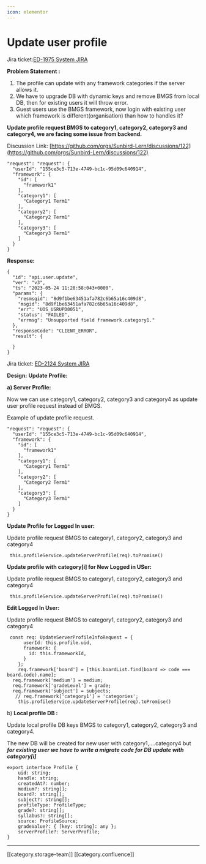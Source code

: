 ```yaml
---
icon: elementor
---
```


# Update user profile

Jira ticket:[ED-1975 System JIRA](https://browse/ED-1975)

**Problem Statement :**

1. The profile can update with any framework categories if the server allows it.
2. We have to upgrade DB with dynamic keys and remove BMGS from local DB, then for existing users it will throw error.
3. Guest users use the BMGS framework, now login with existing user which framework is different(organisation) than how to handles it?

**Update profile request BMGS to category1, category2, category3 and category4, we are facing some issue from backend.**

Discussion Link: [https://github.com/orgs/Sunbird-Lern/discussions/122](https://github.com/orgs/Sunbird-Lern/discussions/122)

```
"request": "request": {
  "userId": "155ce3c5-713e-4749-bc1c-95d09c640914",
  "framework": {
    "id": [
      "framework1"
    ],
    "category1": [
      "Category1 Term1"
    ],
    "category2": [
      "Category2 Term1"
    ],
    "category3": [
      "Category3 Term1"
    ]
  }
}
```

**Response:**

```
{
  "id": "api.user.update",
  "ver": "v3",
  "ts": "2023-05-24 11:20:58:043+0000",
  "params": {
    "resmsgid": "8d9f1be63451afa782c6b65a16c409d8",
    "msgid": "8d9f1be63451afa782c6b65a16c409d8",
    "err": "UOS_USRUPD0051",
    "status": "FAILED",
    "errmsg": "Unsupported field framework.category1."
  },
  "responseCode": "CLIENT_ERROR",
  "result": {
    
  }
}
```

Jira ticket: [ED-2124 System JIRA](https://browse/ED-2124)

**Design:** **Update Profile:**

**a) Server Profile:**

Now we can use category1, category2, category3 and category4 as update user profile request instead of BMGS.

Example of update profile request.

```
"request": "request": {
  "userId": "155ce3c5-713e-4749-bc1c-95d09c640914",
  "framework": {
    "id": [
      "framework1"
    ],
    "category1": [
      "Category1 Term1"
    ],
    "category2": [
      "Category2 Term1"
    ],
    "category3": [
      "Category3 Term1"
    ]
  }
}
```

**Update Profile for Logged In user:**

Update profile request BMGS to category1, category2, category3 and category4

```
 this.profileService.updateServerProfile(req).toPromise()
```

**Update profile with category\[i] for New Logged in USer:**

Update profile request BMGS to category1, category2, category3 and category4

```
 this.profileService.updateServerProfile(req).toPromise()
```

**Edit Logged In User:**

Update profile request BMGS to category1, category2, category3 and category4

```
 const req: UpdateServerProfileInfoRequest = {
      userId: this.profile.uid,
      framework: {
        id: this.frameworkId,
      }
    };
    req.framework['board'] = [this.boardList.find(board => code === board.code).name];
  req.framework['medium'] = medium;
  req.framework['gradeLevel'] = grade;
  req.framework['subject'] = subjects;
   // req.framework['category1'] = 'categories';
    this.profileService.updateServerProfile(req).toPromise()
```

&#x20;

b) **Local profile DB :**

Update local profile DB keys BMGS to category1, category2, category3 and category4.

The new DB will be created for new user with category1,….category4 but _**for existing user we have to write a migrate code for DB update with category\[i]**_

```
export interface Profile {
    uid: string;
    handle: string;
    createdAt?: number;
    medium?: string[];
    board?: string[];
    subject?: string[];
    profileType: ProfileType;
    grade?: string[];
    syllabus?: string[];
    source: ProfileSource;
    gradeValue?: { [key: string]: any };
    serverProfile?: ServerProfile;
}
```

***

\[\[category.storage-team]] \[\[category.confluence]]
